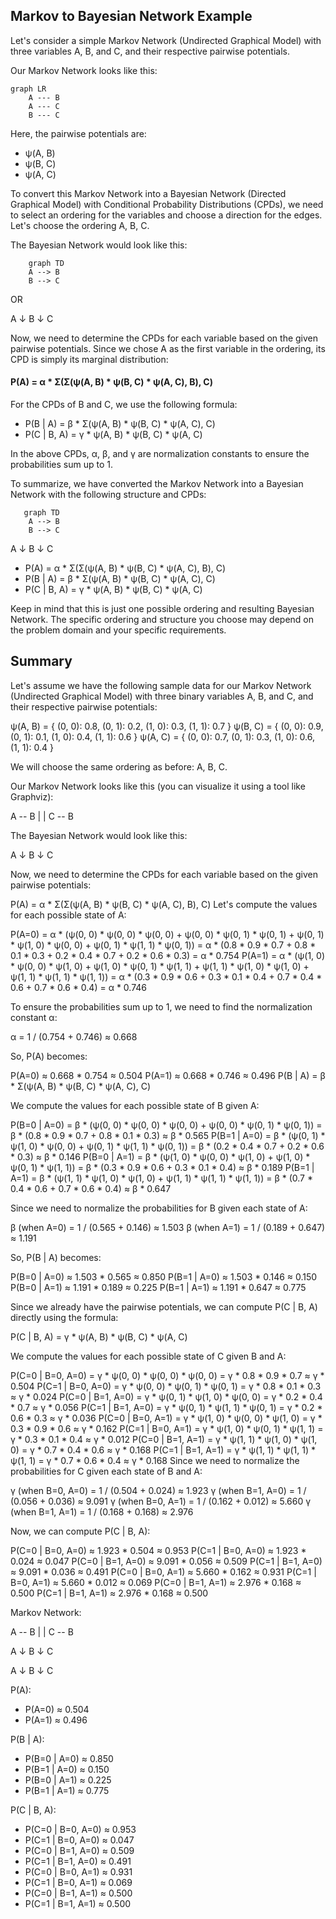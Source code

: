 ## Markov to Bayesian Network Example

Let's consider a simple Markov Network (Undirected Graphical Model) with three variables A, B, and C, and their respective pairwise potentials.

Our Markov Network looks like this:


```mermaid
graph LR
    A --- B
    A --- C
    B --- C
```

Here, the pairwise potentials are:

- ψ(A, B)
- ψ(B, C)
- ψ(A, C)

To convert this Markov Network into a Bayesian Network (Directed Graphical Model) with Conditional Probability Distributions (CPDs), we need to select an ordering for the variables and choose a direction for the edges. Let's choose the ordering A, B, C.

The Bayesian Network would look like this:

```mermaid
    graph TD
    A --> B
    B --> C
```
OR 

A
↓
B
↓
C


Now, we need to determine the CPDs for each variable based on the given pairwise potentials. Since we chose A as the first variable in the ordering, its CPD is simply its marginal distribution:

#### P(A) = α * Σ(Σ(ψ(A, B) * ψ(B, C) * ψ(A, C), B), C)

For the CPDs of B and C, we use the following formula:

- P(B | A) = β * Σ(ψ(A, B) * ψ(B, C) * ψ(A, C), C)
- P(C | B, A) = γ * ψ(A, B) * ψ(B, C) * ψ(A, C)

In the above CPDs, α, β, and γ are normalization constants to ensure the probabilities sum up to 1.

To summarize, we have converted the Markov Network into a Bayesian Network with the following structure and CPDs:

```mermaid
   graph TD
    A --> B
    B --> C
   ```

A
↓
B
↓
C

- P(A) = α * Σ(Σ(ψ(A, B) * ψ(B, C) * ψ(A, C), B), C)
- P(B | A) = β * Σ(ψ(A, B) * ψ(B, C) * ψ(A, C), C)
- P(C | B, A) = γ * ψ(A, B) * ψ(B, C) * ψ(A, C)

Keep in mind that this is just one possible ordering and resulting Bayesian Network. The specific ordering and structure you choose may depend on the problem domain and your specific requirements.

## Summary

Let's assume we have the following sample data for our Markov Network (Undirected Graphical Model) with three binary variables A, B, and C, and their respective pairwise potentials:

ψ(A, B) = { (0, 0): 0.8, (0, 1): 0.2, (1, 0): 0.3, (1, 1): 0.7 }
ψ(B, C) = { (0, 0): 0.9, (0, 1): 0.1, (1, 0): 0.4, (1, 1): 0.6 }
ψ(A, C) = { (0, 0): 0.7, (0, 1): 0.3, (1, 0): 0.6, (1, 1): 0.4 }


We will choose the same ordering as before: A, B, C.

Our Markov Network looks like this (you can visualize it using a tool like Graphviz):

A -- B
|    |
C -- B

The Bayesian Network would look like this:

A
↓
B
↓
C

Now, we need to determine the CPDs for each variable based on the given pairwise potentials:

P(A) = α * Σ(Σ(ψ(A, B) * ψ(B, C) * ψ(A, C), B), C)
Let's compute the values for each possible state of A:

P(A=0) = α * (ψ(0, 0) * ψ(0, 0) * ψ(0, 0) + ψ(0, 0) * ψ(0, 1) * ψ(0, 1) + ψ(0, 1) * ψ(1, 0) * ψ(0, 0) + ψ(0, 1) * ψ(1, 1) * ψ(0, 1)) = α * (0.8 * 0.9 * 0.7 + 0.8 * 0.1 * 0.3 + 0.2 * 0.4 * 0.7 + 0.2 * 0.6 * 0.3) = α * 0.754
P(A=1) = α * (ψ(1, 0) * ψ(0, 0) * ψ(1, 0) + ψ(1, 0) * ψ(0, 1) * ψ(1, 1) + ψ(1, 1) * ψ(1, 0) * ψ(1, 0) + ψ(1, 1) * ψ(1, 1) * ψ(1, 1)) = α * (0.3 * 0.9 * 0.6 + 0.3 * 0.1 * 0.4 + 0.7 * 0.4 * 0.6 + 0.7 * 0.6 * 0.4) = α * 0.746

To ensure the probabilities sum up to 1, we need to find the normalization constant α:

α = 1 / (0.754 + 0.746) ≈ 0.668

So, P(A) becomes:

P(A=0) ≈ 0.668 * 0.754 ≈ 0.504
P(A=1) ≈ 0.668 * 0.746 ≈ 0.496
P(B | A) = β * Σ(ψ(A, B) * ψ(B, C) * ψ(A, C), C)

We compute the values for each possible state of B given A:

P(B=0 | A=0) = β * (ψ(0, 0) * ψ(0, 0) * ψ(0, 0) + ψ(0, 0) * ψ(0, 1) * ψ(0, 1)) = β * (0.8 * 0.9 * 0.7 + 0.8 * 0.1 * 0.3) ≈ β * 0.565
P(B=1 | A=0) = β * (ψ(0, 1) * ψ(1, 0) * ψ(0, 0) + ψ(0, 1) * ψ(1, 1) * ψ(0, 1)) = β * (0.2 * 0.4 * 0.7 + 0.2 * 0.6 * 0.3) ≈ β * 0.146
P(B=0 | A=1) = β * (ψ(1, 0) * ψ(0, 0) * ψ(1, 0) + ψ(1, 0) * ψ(0, 1) * ψ(1, 1)) = β * (0.3 * 0.9 * 0.6 + 0.3 * 0.1 * 0.4) ≈ β * 0.189
P(B=1 | A=1) = β * (ψ(1, 1) * ψ(1, 0) * ψ(1, 0) + ψ(1, 1) * ψ(1, 1) * ψ(1, 1)) = β * (0.7 * 0.4 * 0.6 + 0.7 * 0.6 * 0.4) ≈ β * 0.647

Since we need to normalize the probabilities for B given each state of A:

β (when A=0) = 1 / (0.565 + 0.146) ≈ 1.503
β (when A=1) = 1 / (0.189 + 0.647) ≈ 1.191

So, P(B | A) becomes:

P(B=0 | A=0) ≈ 1.503 * 0.565 ≈ 0.850
P(B=1 | A=0) ≈ 1.503 * 0.146 ≈ 0.150
P(B=0 | A=1) ≈ 1.191 * 0.189 ≈ 0.225
P(B=1 | A=1) ≈ 1.191 * 0.647 ≈ 0.775

Since we already have the pairwise potentials, we can compute P(C | B, A) directly using the formula:

P(C | B, A) = γ * ψ(A, B) * ψ(B, C) * ψ(A, C)

We compute the values for each possible state of C given B and A:

P(C=0 | B=0, A=0) = γ * ψ(0, 0) * ψ(0, 0) * ψ(0, 0) = γ * 0.8 * 0.9 * 0.7 ≈ γ * 0.504
P(C=1 | B=0, A=0) = γ * ψ(0, 0) * ψ(0, 1) * ψ(0, 1) = γ * 0.8 * 0.1 * 0.3 ≈ γ * 0.024
P(C=0 | B=1, A=0) = γ * ψ(0, 1) * ψ(1, 0) * ψ(0, 0) = γ * 0.2 * 0.4 * 0.7 ≈ γ * 0.056
P(C=1 | B=1, A=0) = γ * ψ(0, 1) * ψ(1, 1) * ψ(0, 1) = γ * 0.2 * 0.6 * 0.3 ≈ γ * 0.036
P(C=0 | B=0, A=1) = γ * ψ(1, 0) * ψ(0, 0) * ψ(1, 0) = γ * 0.3 * 0.9 * 0.6 ≈ γ * 0.162
P(C=1 | B=0, A=1) = γ * ψ(1, 0) * ψ(0, 1) * ψ(1, 1) = γ * 0.3 * 0.1 * 0.4 ≈ γ * 0.012
P(C=0 | B=1, A=1) = γ * ψ(1, 1) * ψ(1, 0) * ψ(1, 0) = γ * 0.7 * 0.4 * 0.6 ≈ γ * 0.168
P(C=1 | B=1, A=1) = γ * ψ(1, 1) * ψ(1, 1) * ψ(1, 1) = γ * 0.7 * 0.6 * 0.4 ≈ γ * 0.168
Since we need to normalize the probabilities for C given each state of B and A:

γ (when B=0, A=0) = 1 / (0.504 + 0.024) ≈ 1.923
γ (when B=1, A=0) = 1 / (0.056 + 0.036) ≈ 9.091
γ (when B=0, A=1) = 1 / (0.162 + 0.012) ≈ 5.660
γ (when B=1, A=1) = 1 / (0.168 + 0.168) ≈ 2.976

Now, we can compute P(C | B, A):

P(C=0 | B=0, A=0) ≈ 1.923 * 0.504 ≈ 0.953
P(C=1 | B=0, A=0) ≈ 1.923 * 0.024 ≈ 0.047
P(C=0 | B=1, A=0) ≈ 9.091 * 0.056 ≈ 0.509
P(C=1 | B=1, A=0) ≈ 9.091 * 0.036 ≈ 0.491
P(C=0 | B=0, A=1) ≈ 5.660 * 0.162 ≈ 0.931
P(C=1 | B=0, A=1) ≈ 5.660 * 0.012 ≈ 0.069
P(C=0 | B=1, A=1) ≈ 2.976 * 0.168 ≈ 0.500
P(C=1 | B=1, A=1) ≈ 2.976 * 0.168 ≈ 0.500


Markov Network:

A -- B
|    |
C -- B

A
↓
B
↓
C

A
↓
B
↓
C

P(A):
- P(A=0) ≈ 0.504
- P(A=1) ≈ 0.496

P(B | A):
- P(B=0 | A=0) ≈ 0.850
- P(B=1 | A=0) ≈ 0.150
- P(B=0 | A=1) ≈ 0.225
- P(B=1 | A=1) ≈ 0.775

P(C | B, A):
- P(C=0 | B=0, A=0) ≈ 0.953
- P(C=1 | B=0, A=0) ≈ 0.047
- P(C=0 | B=1, A=0) ≈ 0.509
- P(C=1 | B=1, A=0) ≈ 0.491
- P(C=0 | B=0, A=1) ≈ 0.931
- P(C=1 | B=0, A=1) ≈ 0.069
- P(C=0 | B=1, A=1) ≈ 0.500
- P(C=1 | B=1, A=1) ≈ 0.500
